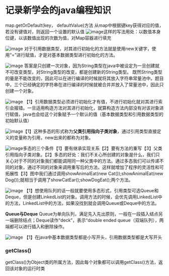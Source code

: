 # 记录新学会的java编程知识
  map.getOrDefault(key， defaultValue)方法
  从map中根据键key获得对应的值，若没有键值对，则返回一个设置的默认值
![image](https://user-images.githubusercontent.com/60838780/112316131-c8d90f80-8ce5-11eb-8d04-5947dc2df2f0.png)这样的写法用处：以数值本身位键，以该数值出现的次数为值，对Map容器进行填充

![image](https://user-images.githubusercontent.com/60838780/113687141-9b835d00-96fa-11eb-839b-2958d0311ca9.png)
对于引用数据类型，对其进行初始化的方法就是使用new关键字，使用“=”进行赋值，才是对基本数据类型进行初始化的方法。

![image](https://user-images.githubusercontent.com/60838780/112316267-e6a67480-8ce5-11eb-9e93-88f22135c6cc.png)
答案是只创建一次对象，因为String类型在java中被设定为一旦创建就不可改变类型，对String类型的改变，都是创建新的String类型。
既然String类型的量是不能改变的，因此可以在进行编译的时候就将其放入字符串常量池中。题目中，三个已经确定的字符串在进行编译的时候就被合并并放入了常量池中，因此只创建一个对象。

![image](https://user-images.githubusercontent.com/60838780/112832262-a3724a00-90c7-11eb-937a-005040c8b6cf.png)
【1】引用数据类型必须进行初始化才有值，不进行初始化就对其进行索引会报错。一旦适用构造方法对其进行初始化，就算构造方法内部没有对该对象进行赋值，java也会给这个对象赋予一个默认的值（基本数据类型和引用数据类型的初始默认值）

![image](https://user-images.githubusercontent.com/60838780/113713734-40f9f900-971a-11eb-83a6-8375356e33c3.png)【1】这种多态的形式称为**父类引用指向子类对象**，通过引用类型直接定义的变量称为引用，new出来的都称为对象。

![image](https://user-images.githubusercontent.com/60838780/113716401-25442200-971d-11eb-825e-b6d6c5505ef2.png)多态的三个条件【1】要有继承实现关系【2】要有方法的重写【3】父类引用指向子类对象。【2】多态的好处：我们不关心所创建的对象是什么，我们只关心对于不同的对象我们都能调用同一种父类中的方法。通过多态我们可以传递不同的对象，通过不同的对象来调用重写后的方法，这样就增加了程序的灵活性和可拓展性【3】图中我们通过调用showAnimalEat(new Cat());showAnimalEat(new Dog());就相当于调用了showCatEar();showDogEat();两个方法。


![image](https://user-images.githubusercontent.com/60838780/113717572-53763180-971e-11eb-9f12-3f2ba6d831fe.png)
【1】想使用队列的话一般就要使用多态形式，引用类型可选Queue和Deque，但是创建LinkedList的对象。调用方法的时候，会优先调用LinkedList中的方法，LinkedList中的方法，如果没找到就会调用Queue或Deque中的方法。


**Queue与Deque**
Queue为单向队列，满足先入先出原则，一般在一段插入结点另一端删除结点；Deque读作“deck”，表示“double ended queue（双端队列），两端都可以进行插入和删除操作。


![image](https://user-images.githubusercontent.com/60838780/113721159-dbaa0600-9721-11eb-8fe6-6df64337e942.png)
【1】在java中基本数据类型都是小写开头，引用数据类型都是大写开头

### getClass()  
getClass()为Object类的所属方法，因此每个对象都可以调用getClass()方法，返回该对象的运行时类
